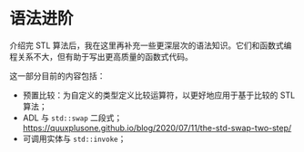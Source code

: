 # 语法进阶 <Badge type="tip" text="选读" />

介绍完 STL 算法后，我在这里再补充一些更深层次的语法知识。它们和函数式编程关系不大，但有助于写出更高质量的函数式代码。

这一部分目前的内容包括：
- 预置比较：为自定义的类型定义比较运算符，以更好地应用于基于比较的 STL 算法；
- ADL 与 `std::swap` 二段式；https://quuxplusone.github.io/blog/2020/07/11/the-std-swap-two-step/
- 可调用实体与 `std::invoke`；
